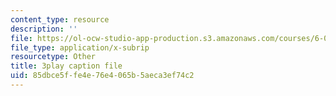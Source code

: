 ```yaml
---
content_type: resource
description: ''
file: https://ol-ocw-studio-app-production.s3.amazonaws.com/courses/6-046j-introduction-to-algorithms-sma-5503-fall-2005/85dbce5ffe4e76e4065b5aeca3ef74c2_PYvJmLKhM-Y.srt
file_type: application/x-subrip
resourcetype: Other
title: 3play caption file
uid: 85dbce5f-fe4e-76e4-065b-5aeca3ef74c2
---
```

